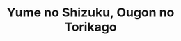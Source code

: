 --- 
title: "Yume no Shizuku, Ougon no Torikago"
publishdate: "2019-6-6T16:48:46+02:00"
src: "https://365manga.net/manga/yume-no-shizuku-ougon-no-torikago"
image: "https://data.365manga.net/images/thumbnails/16164-yume-no-shizuku-ougon-no-torikago.jpg"
description: "From Friendship Scans: Beginning of 16th century, Alexandra was captured by slave traders in Ukraine during one of their many raids. When the traders arrived in Greece to sell the female slaves, a young handsome man named Mateus bought her and promised to give her true freedom. He hired countless teachers, scholars, and palace ladies to train her into the most perfect woman of her time. Mateus's kindness has caused…"
---